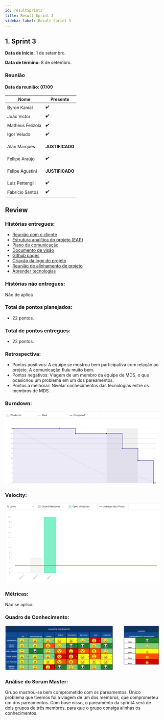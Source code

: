 ```yaml
---
id: resultSprint3
title: Result Sprint 3
sidebar_label: Result Sprint 3
---
```


## 1. Sprint 3


**Data de início:** 1 de setembro.

**Data de término:**  8 de setembro.

### Reunião
#### Data da reunião: 07/09

|Nome|Presente|
|----|----|
|Byron Kamal|:heavy_check_mark: |
|João Victor|:heavy_check_mark:|
|Matheus Felizola|:heavy_check_mark:|
|Igor Veludo|:heavy_check_mark:|
|Alan Marques|<p><strong>JUSTIFICADO</strong></p>|
|Fellipe Araújo|:heavy_check_mark:|
|Felipe Agustini|<p><strong>JUSTIFICADO</strong></p>|
|Luiz Pettengill|:heavy_check_mark:|
|Fabrício Santos|:heavy_check_mark:|

## Review
### Histórias entregues:
- [Reunião com o cliente](https://github.com/fga-eps-mds/2019.2-Gymnasteg-Wiki/issues/19)
- [Estrutura analítica do projeto (EAP)](https://github.com/fga-eps-mds/2019.2-Gymnasteg-Wiki/issues/21)
- [Plano de comunicação](https://github.com/fga-eps-mds/2019.2-Gymnasteg-Wiki/issues/12)
- [Documento de visão](https://github.com/fga-eps-mds/2019.2-Gymnasteg-Wiki/issues/18)
- [Github pages](https://github.com/fga-eps-mds/2019.2-Grupo8/issues/5)
- [Criação da logo do projeto](https://github.com/fga-eps-mds/2019.2-Gymnasteg-Wiki/pull/26)
- [Reunião de alinhamento de projeto](https://github.com/fga-eps-mds/2019.2-Gymnasteg-Wiki/issues/25)
- [Aprender tecnologias](https://github.com/fga-eps-mds/2019.2-Gymnasteg-Wiki/issues/14)

### Histórias não entregues:
Não de aplica
### Total de pontos planejados:
- 22 pontos.

### Total de pontos entregues:
- 22 pontos.

### Retrospectiva:
- Pontos positivos: A equipe se mostrou bem participativa com relação ao projeto. A comunicação fluiu muito bem.
- Pontos negativos: Viagem de um membro da equipe de MDS, o que ocasionou um problema em um dos pareamentos.
- Pontos a melhorar: Nivelar conhecimentos das tecnologias entre os membros de MDS.


### Burndown:
![Burndown](../../assets/burndown/burndown_sprint3.png)

### Velocity:
![Velocity](../../assets/velocity/velocity_sprint3.png)

### Métricas:
Não se aplica.

### Quadro de Conhecimento:
[![Quadro de conhecimento sprint1](../../assets/quadro_conhecimento/quadro_conhecimento_sprint2.png)](../../assets/quadro_conhecimento/quadro_conhecimento_sprint2.png)

### Análise do Scrum Master:
<p>Grupo mostrou-se bem comprometido com os pareamentos. Único problema que tivemos foi a viagem de um dos membros, que comprometeu um dos pareamentos. Com base nisso, o pareamento da sprint4 será de dois grupos de três membros, para que o grupo consiga alinhas os conhecimentos. </p>  
